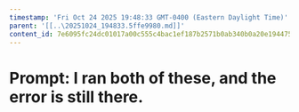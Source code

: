 ```yaml
---
timestamp: 'Fri Oct 24 2025 19:48:33 GMT-0400 (Eastern Daylight Time)'
parent: '[[..\20251024_194833.5ffe9980.md]]'
content_id: 7e6095fc24dc01017a00c555c4bac1ef187b2571b0ab340b0a20e1944759809c
---
```


# Prompt: I ran both of these, and the error is still there.
